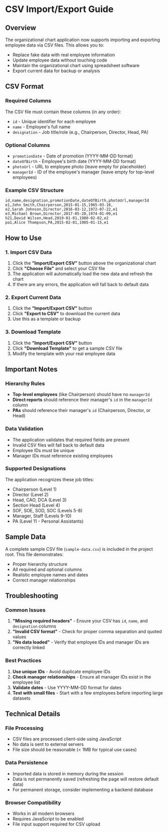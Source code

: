 # CSV Import/Export Guide

## Overview
The organizational chart application now supports importing and exporting employee data via CSV files. This allows you to:
- Replace fake data with real employee information
- Update employee data without touching code
- Maintain the organizational chart using spreadsheet software
- Export current data for backup or analysis

## CSV Format

### Required Columns
The CSV file must contain these columns (in any order):
- `id` - Unique identifier for each employee
- `name` - Employee's full name
- `designation` - Job title/role (e.g., Chairperson, Director, Head, PA)

### Optional Columns
- `promotionDate` - Date of promotion (YYYY-MM-DD format)
- `dateOfBirth` - Employee's birth date (YYYY-MM-DD format)
- `photoUrl` - URL to employee photo (leave empty for placeholder)
- `managerId` - ID of the employee's manager (leave empty for top-level employees)

### Example CSV Structure
```csv
id,name,designation,promotionDate,dateOfBirth,photoUrl,managerId
e1,John Smith,Chairperson,2015-01-15,1965-03-10,
e2,Sarah Johnson,Director,2016-03-12,1972-07-22,e1
e3,Michael Brown,Director,2017-05-20,1974-01-09,e1
h21,David Wilson,Head,2019-01-01,1980-02-02,e2
pa1,Alice Thompson,PA,2015-02-01,1985-01-15,e1
```

## How to Use

### 1. Import CSV Data
1. Click the **"Import/Export CSV"** button above the organizational chart
2. Click **"Choose File"** and select your CSV file
3. The application will automatically load the new data and refresh the chart
4. If there are any errors, the application will fall back to default data

### 2. Export Current Data
1. Click the **"Import/Export CSV"** button
2. Click **"Export to CSV"** to download the current data
3. Use this as a template or backup

### 3. Download Template
1. Click the **"Import/Export CSV"** button
2. Click **"Download Template"** to get a sample CSV file
3. Modify the template with your real employee data

## Important Notes

### Hierarchy Rules
- **Top-level employees** (like Chairperson) should have no `managerId`
- **Direct reports** should reference their manager's `id` in the `managerId` column
- **PAs** should reference their manager's `id` (Chairperson, Director, or Head)

### Data Validation
- The application validates that required fields are present
- Invalid CSV files will fall back to default data
- Employee IDs must be unique
- Manager IDs must reference existing employees

### Supported Designations
The application recognizes these job titles:
- Chairperson (Level 1)
- Director (Level 2)
- Head, CAO, DCA (Level 3)
- Section Head (Level 4)
- SOF, SOE, SOD, SOC (Levels 5-8)
- Manager, Staff (Levels 9-10)
- PA (Level 11 - Personal Assistants)

## Sample Data

A complete sample CSV file (`sample-data.csv`) is included in the project root. This file demonstrates:
- Proper hierarchy structure
- All required and optional columns
- Realistic employee names and dates
- Correct manager relationships

## Troubleshooting

### Common Issues
1. **"Missing required headers"** - Ensure your CSV has `id`, `name`, and `designation` columns
2. **"Invalid CSV format"** - Check for proper comma separation and quoted values
3. **"No data loaded"** - Verify that employee IDs and manager IDs are correctly linked

### Best Practices
1. **Use unique IDs** - Avoid duplicate employee IDs
2. **Check manager relationships** - Ensure all manager IDs exist in the employee list
3. **Validate dates** - Use YYYY-MM-DD format for dates
4. **Test with small files** - Start with a few employees before importing large datasets

## Technical Details

### File Processing
- CSV files are processed client-side using JavaScript
- No data is sent to external servers
- File size should be reasonable (< 1MB for typical use cases)

### Data Persistence
- Imported data is stored in memory during the session
- Data is not permanently saved (refreshing the page will restore default data)
- For permanent storage, consider implementing a backend database

### Browser Compatibility
- Works in all modern browsers
- Requires JavaScript to be enabled
- File input support required for CSV upload
